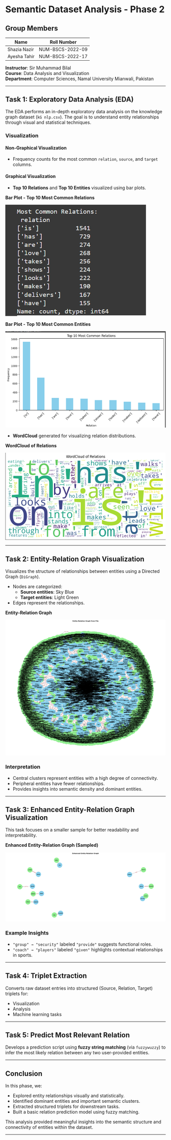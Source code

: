 # Semantic Dataset Analysis - Phase 2

## Group Members
| Name          | Roll Number          |
| -------------- | --------------------- |
| Shazia Nazir   | NUM-BSCS-2022-09       |
| Ayesha Tahir   | NUM-BSCS-2022-17       |

**Instructor**: Sir Muhammad Bilal  
**Course**: Data Analysis and Visualization  
**Department**: Computer Sciences, Namal University Mianwali, Pakistan

---

## Task 1: Exploratory Data Analysis (EDA)

The EDA performs an in-depth exploratory data analysis on the knowledge graph dataset (`kG nlp.csv`). The goal is to understand entity relationships through visual and statistical techniques.

### Visualization

#### Non-Graphical Visualization
- Frequency counts for the most common `relation`, `source`, and `target` columns.

#### Graphical Visualization
- **Top 10 Relations** and **Top 10 Entities** visualized using bar plots.

**Bar Plot - Top 10 Most Common Relations**

![Bar Plot - Relations](images/nongraphic.png)

**Bar Plot - Top 10 Most Common Entities**

![Bar Plot - Entities](images/bar_plot_entities.png)

- **WordCloud** generated for visualizing relation distributions.

**WordCloud of Relations**

![WordCloud - Relations](images/wordcloud_relations.png)

---

## Task 2: Entity-Relation Graph Visualization

Visualizes the structure of relationships between entities using a Directed Graph (`DiGraph`).

- Nodes are categorized:
  - **Source entities**: Sky Blue
  - **Target entities**: Light Green
- Edges represent the relationships.

**Entity-Relation Graph**

![Entity-Relation Graph](images/entity_relation_graph.png)

### Interpretation
- Central clusters represent entities with a high degree of connectivity.
- Peripheral entities have fewer relationships.
- Provides insights into semantic density and dominant entities.

---

## Task 3: Enhanced Entity-Relation Graph Visualization

This task focuses on a smaller sample for better readability and interpretability.

**Enhanced Entity-Relation Graph (Sampled)**

![Enhanced Entity-Relation Graph](images/enhanced_graph.png)

### Example Insights
- `"group" → "security"` labeled `"provide"` suggests functional roles.
- `"coach" → "players"` labeled `"given"` highlights contextual relationships in sports.

---

## Task 4: Triplet Extraction

Converts raw dataset entries into structured (Source, Relation, Target) triplets for:
- Visualization
- Analysis
- Machine learning tasks

---

## Task 5: Predict Most Relevant Relation

Develops a prediction script using **fuzzy string matching** (via `fuzzywuzzy`) to infer the most likely relation between any two user-provided entities.

---

## Conclusion

In this phase, we:
- Explored entity relationships visually and statistically.
- Identified dominant entities and important semantic clusters.
- Extracted structured triplets for downstream tasks.
- Built a basic relation prediction model using fuzzy matching.

This analysis provided meaningful insights into the semantic structure and connectivity of entities within the dataset.

---
